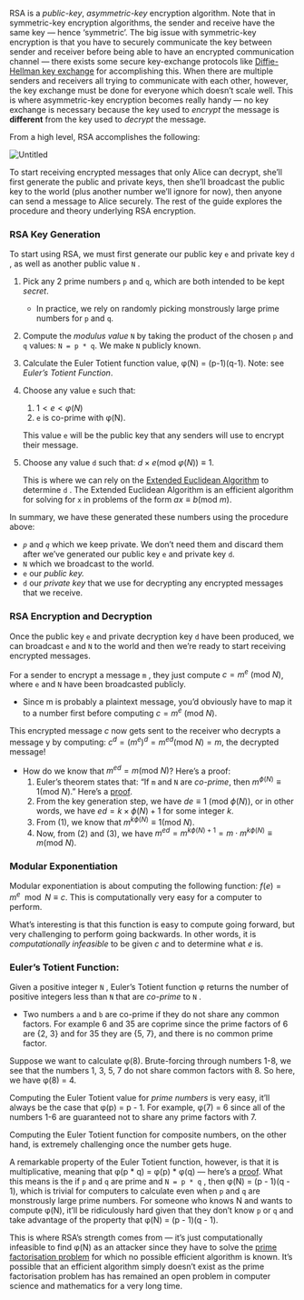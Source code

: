 RSA is a *public-key*, *asymmetric-key* encryption algorithm. Note that in symmetric-key encryption algorithms, the sender and receive have the same key — hence ‘symmetric’. The big issue with symmetric-key encryption is that you have to securely communicate the key between sender and receiver before being able to have an encrypted communication channel — there exists some secure key-exchange protocols like [Diffie-Hellman key exchange](https://en.wikipedia.org/wiki/Diffie%E2%80%93Hellman_key_exchange) for accomplishing this. When there are multiple senders and receivers all trying to communicate with each other, however, the key exchange must be done for everyone which doesn’t scale well. This is where asymmetric-key encryption becomes really handy — no key exchange is necessary because the key used to *encrypt* the message is **different** from the key used to *decrypt* the message.

From a high level, RSA accomplishes the following:

![Untitled](https://s3.us-west-2.amazonaws.com/secure.notion-static.com/fdc4f5c9-301f-44f4-8651-1ec2d4bef4b7/Untitled.png?X-Amz-Algorithm=AWS4-HMAC-SHA256&X-Amz-Content-Sha256=UNSIGNED-PAYLOAD&X-Amz-Credential=AKIAT73L2G45EIPT3X45%2F20220410%2Fus-west-2%2Fs3%2Faws4_request&X-Amz-Date=20220410T010650Z&X-Amz-Expires=86400&X-Amz-Signature=49975484e443e5e1cf668837426489ffffe0b09f531c2859d8f2073c945af04a&X-Amz-SignedHeaders=host&response-content-disposition=filename%20%3D%22Untitled.png%22&x-id=GetObject)

To start receiving encrypted messages that only Alice can decrypt, she’ll first generate the public and private keys, then she’ll broadcast the public key to the world (plus another number we’ll ignore for now), then anyone can send a message to Alice securely. The rest of the guide explores the procedure and theory underlying RSA encryption.

### RSA Key Generation

To start using RSA, we must first generate our public key `e` and private key `d` , as well as another public value `N` .

1. Pick any 2 prime numbers `p` and `q`, which are both intended to be kept *secret*.
    - In practice, we rely on randomly picking monstrously large prime numbers for `p` and `q`.
2. Compute the *modulus value* `N` by taking the product of the chosen `p` and `q` values: `N = p * q`. We make `N` publicly known.
3. Calculate the Euler Totient function value, φ(N) = (p-1)(q-1). Note: see *Euler’s Totient Function*.
4. Choose any value `e` such that: 
    1. $1 < e < φ(N)$
    2. `e` is co-prime with φ(N).
    
    This value `e` will be the public key that any senders will use to encrypt their message.
    

5. Choose any value `d` such that: $d\times e (\text{mod } φ(N)) \equiv 1$.
    
    This is where we can rely on the [Extended Euclidean Algorithm](https://en.wikipedia.org/wiki/Extended_Euclidean_algorithm) to determine `d` . The Extended Euclidean Algorithm is an efficient algorithm for solving for `x` in problems of the form $ax \equiv b (\text{mod } m)$.
    

In summary, we have these generated these numbers using the procedure above:

* *`p`* and *`q`* which we keep private. We don’t need them and discard them after we’ve generated our public key `e` and private key `d`.
* `N` which we broadcast to the world.
* `e` our *public key.*
* `d` our *private key* that we use for decrypting any encrypted messages that we receive.

### RSA Encryption and Decryption

Once the public key `e` and private decryption key `d` have been produced, we can broadcast `e` and `N` to the world and then we’re ready to start receiving encrypted messages.

For a sender to encrypt a message `m` , they just compute $c = m^e\text{ (mod } N)$, where `e` and `N` have been broadcasted publicly.

* Since m is probably a plaintext message, you’d obviously have to map it to a number first before computing $c = m^e\text{ (mod } N)$.

This encrypted message $c$ now gets sent to the receiver who decrypts a message y by computing: $c^d = (m^e)^d = m^{ed} (\text{mod }N
) = m$, the decrypted message!

* How do we know that $m^{ed} = m (\text{mod }N)$? Here’s a proof:
    1. Euler’s theorem states that: “If `m` and `N` are *co-prime*, then $m^{\phi(N)} \equiv 1 (\text{mod } N)$.” Here’s a [proof](https://kconrad.math.uconn.edu/blurbs/ugradnumthy/eulerthm.pdf).
    2. From the key generation step, we have $de\equiv1 \text{ (mod }\phi(N))$, or in other words, we have $ed =k\times\phi(N) + 1$ for some integer $k$.
    3. From (1), we know that $m^{k\phi(N)} \equiv 1 (\text{mod }  N)$. 
    4. Now, from (2) and (3), we have $m^{ed} = m^{k \phi(N) + 1}=m\cdot m^{k \phi(N)} \equiv m (\text{mod } N)$.

### Modular Exponentiation

Modular exponentiation is about computing the following function: $f(e)=m^e\mod N \equiv c$. This is computationally very easy for a computer to perform.

What’s interesting is that this function is easy to compute going forward, but very challenging to perform going backwards. In other words, it is *computationally infeasible* to be given $c$ and to determine what $e$ is.

### Euler’s Totient Function:

Given a positive integer `N` , Euler’s Totient function φ returns the number of positive integers less than `N` that are *co-prime* to `N` . 

* Two numbers `a` and `b` are co-prime if they do not share any common factors. For example 6 and 35 are coprime since the prime factors of 6 are {2, 3} and for 35 they are {5, 7}, and there is no common prime factor.

Suppose we want to calculate φ(8). Brute-forcing through numbers 1-8, we see that the numbers 1, 3, 5, 7 do not share common factors with 8. So here, we have φ(8) = 4.

Computing the Euler Totient value for *prime numbers* is very easy, it’ll always be the case that φ(p) = p - 1. For example, φ(7) = 6 since all of the numbers 1-6 are guaranteed not to share any prime factors with 7.

Computing the Euler Totient function for composite numbers, on the other hand, is extremely challenging once the number gets huge.

A remarkable property of the Euler Totient function, however, is that it is multiplicative, meaning that φ(p * q) = φ(p) * φ(q) — here’s a [proof](https://math.stackexchange.com/questions/192452/whats-the-proof-that-the-euler-totient-function-is-multiplicative). What this means is the if `p` and `q` are prime and `N = p * q` , then φ(N) = (p - 1)(q - 1), which is trivial for computers to calculate even when `p` and `q` are monstrously large prime numbers. For someone who knows N and wants to compute φ(N), it’ll be ridiculously hard given that they don’t know `p` or `q` and take advantage of the property that φ(N) = (p - 1)(q - 1). 

This is where RSA’s strength comes from — it’s just computationally infeasible to find φ(N) as an attacker since they have to solve the [prime factorisation problem](https://en.wikipedia.org/wiki/Integer_factorization) for which no possible efficient algorithm is known. It’s possible that an efficient algorithm simply doesn’t exist as the prime factorisation problem has has remained an open problem in computer science and mathematics for a very long time.
